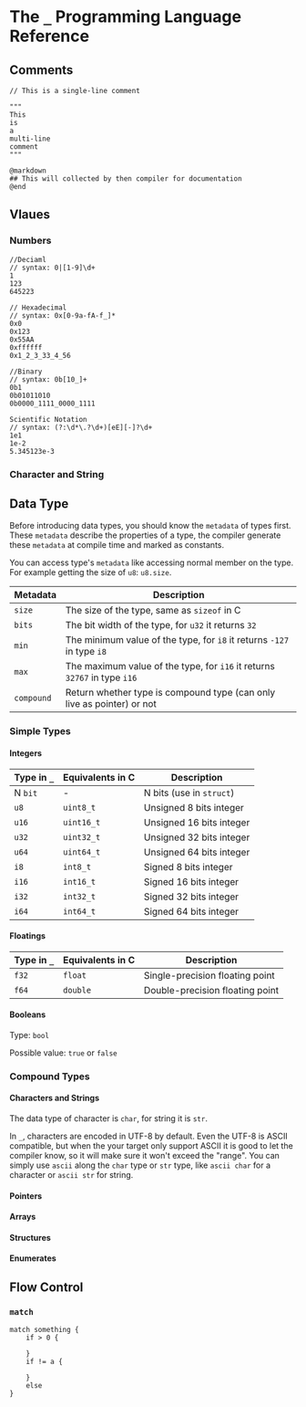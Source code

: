 # The `_` Programming Language Reference

## Comments

````
// This is a single-line comment

"""
This
is
a 
multi-line
comment
"""

@markdown
## This will collected by then compiler for documentation
@end

````

## Vlaues

### Numbers
```
//Deciaml
// syntax: 0|[1-9]\d+
1
123
645223

// Hexadecimal
// syntax: 0x[0-9a-fA-f_]*
0x0
0x123
0x55AA
0xffffff
0x1_2_3_33_4_56

//Binary
// syntax: 0b[10_]+
0b1
0b01011010
0b0000_1111_0000_1111

Scientific Notation
// syntax: (?:\d*\.?\d+)[eE][-]?\d+
1e1
1e-2
5.345123e-3
```

### Character and String

## Data Type

Before introducing data types, you should know the `metadata` of types first.
These `metadata` describe the properties of a type, the compiler generate these `metadata` at compile time and marked as constants.

You can access type's `metadata` like accessing normal member on the type. For example getting the size of `u8`: `u8.size`.

|Metadata|Description|
| - | - |
| `size` | The size of the type, same as `sizeof` in C |
| `bits` | The bit width of the type, for `u32` it returns `32` |
| `min` | The minimum value of the type, for `i8` it returns `-127` in type `i8` |
| `max` | The maximum value of the type, for `i16` it returns `32767` in type `i16` |
| `compound` | Return whether type is compound type (can only live as pointer) or not |

### Simple Types

#### Integers

|Type in `_`|Equivalents in C|Description|
| - | - | - |
| N `bit` | - | N bits (use in `struct`) |
| `u8` | `uint8_t` | Unsigned 8 bits integer |
| `u16` | `uint16_t` | Unsigned 16 bits integer |
| `u32` | `uint32_t` | Unsigned 32 bits integer |
| `u64` | `uint64_t` | Unsigned 64 bits integer |
| `i8` | `int8_t` | Signed 8 bits integer |
| `i16` | `int16_t` | Signed 16 bits integer |
| `i32` | `int32_t` | Signed 32 bits integer |
| `i64` | `int64_t` | Signed 64 bits integer |

#### Floatings

|Type in `_`|Equivalents in C|Description|
| - | - | - |
| `f32` | `float` | Single-precision floating point |
| `f64` | `double` | Double-precision floating point |

#### Booleans

Type: `bool`

Possible value: `true` or `false`


### Compound Types

#### Characters and Strings

The data type of character is `char`, for string it is `str`.

In `_`, characters are encoded in UTF-8 by default. Even the UTF-8 is ASCII compatible, but when the your target only support ASCII it is good to let the compiler know, so it will make sure it won't exceed the "range". You can simply use `ascii` along the `char` type or `str` type, like `ascii char` for a character or `ascii str` for string.

#### Pointers


#### Arrays

#### Structures

#### Enumerates

## Flow Control

### `match`

```
match something {
    if > 0 {

    }
    if != a {

    }
    else
}
```
